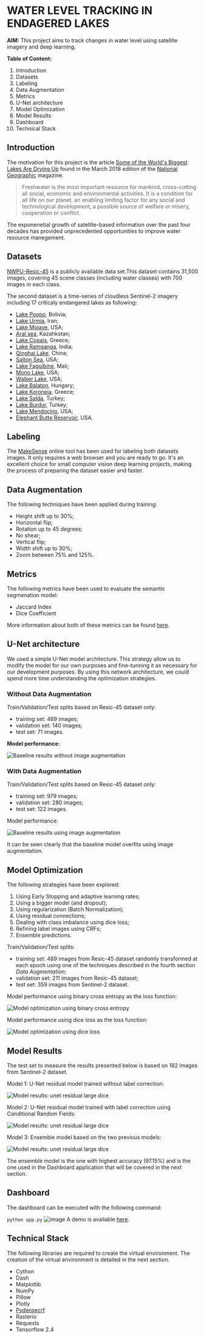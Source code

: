 # WATER LEVEL TRACKING IN ENDAGERED LAKES

**AIM:** This project aims to track changes in water level using satellite imagery and deep learning.

**Table of Content:**
1. Introduction
2. Datasets
3. Labeling
4. Data Augmentation
5. Metrics
6. U-Net architecture
7. Model Optimization
8. Model Results
9. Dashboard
10. Technical Stack

## Introduction

The motivation for this project is the article [Some of the World's Biggest Lakes Are Drying Up](https://www.nationalgeographic.com/magazine/2018/03/drying-lakes-climate-change-global-warming-drought/) found in the March 2018 edition of the [National Geographic](https://www.nationalgeographic.com/) magazine.

> Freshwater is the most important resource for mankind, cross-cutting all social, economic and environmental activities. It is a condition for all life on our planet, an enabling limiting factor for any social and technological development, a possible source of welfare or misery, cooperation or conflict.

The exponenetial growth of satellite-based information over the past four decades has provided unprecedented opportunities to improve water resource manegement.

## Datasets

[NWPU-Resic-45](https://www.tensorflow.org/datasets/catalog/resisc45) is a publicly available data set.This dataset contains 31,500 images, covering 45 scene classes (including water classes) with 700 images in each class.

The second dataset is a time-series of cloudless Sentinel-2 imagery including 17 criticaly endangered lakes as following:
- [Lake Poopo](https://en.wikipedia.org/wiki/Lake_Poop%C3%B3), Bolivia;
- [Lake Urmia](https://en.wikipedia.org/wiki/Lake_Urmia), Iran;
- [Lake Mojave](https://en.wikipedia.org/wiki/Lake_Mohave), USA;
- [Aral sea](https://en.wikipedia.org/wiki/Aral_Sea), Kazahkstan;
- [Lake Copais](https://en.wikipedia.org/wiki/Lake_Copais), Greece;
- [Lake Ramganga](https://en.wikipedia.org/wiki/Ramganga_Dam), India;
- [Qinghai Lake](https://en.wikipedia.org/wiki/Qinghai_Lake), China;
- [Salton Sea](https://en.wikipedia.org/wiki/Salton_Sea), USA;
- [Lake Faguibine](https://earthobservatory.nasa.gov/images/8991/drying-of-lake-faguibine-mali), Mali;
- [Mono Lake](https://en.wikipedia.org/wiki/Mono_Lake), USA;
- [Walker Lake](https://en.wikipedia.org/wiki/Walker_Lake_(Nevada)), USA;
- [Lake Balaton](https://en.wikipedia.org/wiki/Lake_Balaton), Hungary;
- [Lake Koroneia](https://en.wikipedia.org/wiki/Lake_Koroneia), Greece;
- [Lake Salda](https://en.wikipedia.org/wiki/Lake_Salda), Turkey;
- [Lake Burdur](https://en.wikipedia.org/wiki/Lake_Burdur), Turkey;
- [Lake Mendocino](https://en.wikipedia.org/wiki/Lake_Mendocino), USA;
- [Elephant Butte Reservoir](https://en.wikipedia.org/wiki/Elephant_Butte_Reservoir), USA.

## Labeling

The [MakeSense](https://www.makesense.ai/) online tool has been used for labeling both datasets images. It only requires a web browser and you are ready to go. It's an excellent choice for small computer vision deep learning projects, making the process of preparing the dataset easier and faster.

## Data Augmentation

The following techniques have been applied during training:

- Height shift up to 30%;
- Horizontal flip;
- Rotation up to 45 degrees;
- No shear;
- Vertical flip;
- Width shift up to 30%;
- Zoom between 75% and 125%.

## Metrics

The following metrics have been used to evaluate the semantic segmenation model:

- Jaccard Index
- Dice Coefficient

More information about both of these metrics can be found [here](https://towardsdatascience.com/metrics-to-evaluate-your-semantic-segmentation-model-6bcb99639aa2).

## U-Net architecture

We used a simple U-Net model architecture. This strategy allow us to modify the model for our own purposes and fine-tunning it as necessary for our development purposes. By using this network architecture, we could spend more time understanding the optimization strategies.

### Without Data Augmentation

Train/Validation/Test splits based on Resic-45 dataset only:
- training set: 489 images;
- validation set: 140 images;
- test set: 71 images.

**Model performance:**

![Baseline results without image augmentation](./CODE/assets/documentation/baseline-no-augmentation.png)

### With Data Augmentation

Train/Validation/Test splits based on Resic-45 dataset only:
- training set: 979 images;
- validation set: 280 images;
- test set: 122 images.

Model performance:

![Baseline results using image augmentation](./CODE/assets/documentation/baseline-with-augmentation.png)

It can be seen clearly that the baseline model overfits using image augmentation.

## Model Optimization

The following strategies have been explored:

1. Using Early Stopping and adaptive learning rates;
2. Using a bigger model (and dropout);
3. Using regularization (Batch Normalization);
4. Using residual connections;
4. Dealing with class imbalance using dice loss;
6. Refining label images using CRFs;
7. Ensemble predictions.

Train/Validation/Test splits:
- training set: 489 images from Resic-45 dataset randomly transformed at each epoch using one of the techniques described in the fourth section _Data Augmentation_;
- validation set: 211 images from Resic-45 dataset;
- test set: 359 images from Sentinel-2 dataset.

Model performance using binary cross entropy as the loss function:

![Model optimization using binary cross entropy](./CODE/assets/documentation/model-optimization-binary-cross-entropy.png)

Model performance using dice loss as the loss function:

![Model optimization using dice loss](./CODE/assets/documentation/model-optimization-dice-loss.png)

## Model Results

The test set to measure the results presented below is based on 182 images from Sentinel-2 dataset.

Model 1: U-Net residual model trained without label correction:

![Model results: unet residual large dice](./CODE/assets/documentation/model-results-unet-residual-large-dice.png)

Model 2: U-Net residual model trained with label correction using Conditional Random Fields:

![Model results: unet residual large dice](./CODE/assets/documentation/model-results-unet-residual-large-dice-with-crf.png)

Model 3: Ensemble model based on the two previous models:

![Model results: unet residual large dice](./CODE/assets/documentation/model-results-combined-model.png)

The ensemble model is the one with highest accuracy (97.15%) and is the one used in the Dashboard application that will be covered in the next section.

## Dashboard

The dashboard can be executed with the following command:

```python app.py```
![image](./CODE/assets/documentation/image.png)
A demo is available [here](https://drive.google.com/file/d/1iATFNuEvBrYWUtnZvZTDVe_R_z8LpgAA/view?usp=sharing).

## Technical Stack

The following libraries are required to create the virtual environment. The creation of the virtual environment is detailed in the next section.

- Cython
- Dash
- Matplotlib
- NumPy
- Pillow
- Plotly
- [Pydensecrf](https://github.com/lucasb-eyer/pydensecrf)
- Rasterio
- Requests
- Tensorflow 2.4
